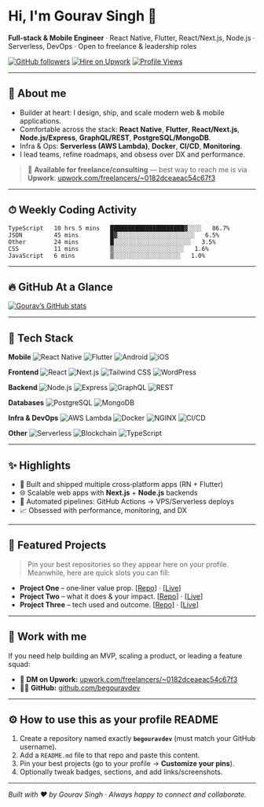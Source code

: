 # Hi, I'm Gourav Singh 👋

**Full‑stack & Mobile Engineer** · React Native, Flutter, React/Next.js, Node.js · Serverless, DevOps · Open to freelance & leadership roles

[![GitHub followers](https://img.shields.io/github/followers/begouravdev?label=Follow%20on%20GitHub\&style=flat-square)](https://github.com/begouravdev)
[![Hire on Upwork](https://img.shields.io/badge/Upwork-Hire%20Me-6FDA44?logo=upwork\&logoColor=white\&style=flat-square)](https://www.upwork.com/freelancers/~0182dceaeac54c67f3)
[![Profile Views](https://komarev.com/ghpvc/?username=begouravdev\&style=flat-square)](https://github.com/begouravdev)

---

## 🚀 About me

* Builder at heart: I design, ship, and scale modern web & mobile applications.
* Comfortable across the stack: **React Native**, **Flutter**, **React/Next.js**, **Node.js/Express**, **GraphQL/REST**, **PostgreSQL/MongoDB**.
* Infra & Ops: **Serverless (AWS Lambda)**, **Docker**, **CI/CD**, **Monitoring**.
* I lead teams, refine roadmaps, and obsess over DX and performance.

> 💼 **Available for freelance/consulting** — best way to reach me is via **Upwork**: [upwork.com/freelancers/\~0182dceaeac54c67f3](https://www.upwork.com/freelancers/~0182dceaeac54c67f3)

---

## ⏱ Weekly Coding Activity

```
TypeScript   10 hrs 5 mins   █████████████████████▓░░░░   86.7%
JSON         45 mins         █▓░░░░░░░░░░░░░░░░░░░░░░   6.5%
Other        24 mins         █░░░░░░░░░░░░░░░░░░░░░░   3.5%
CSS          11 mins         ▒░░░░░░░░░░░░░░░░░░░░   1.6%
JavaScript   6 mins          ▒░░░░░░░░░░░░░░░░░░░   1.0%
```

---

## 🔥 GitHub At a Glance

[![Gourav’s GitHub stats](https://github-readme-stats.vercel.app/api?username=begouravdev\&show_icons=true\&theme=radical)](https://github.com/begouravdev)

---

## 🧰 Tech Stack

**Mobile**
![React Native](https://img.shields.io/badge/React%20Native-20232A?logo=react\&logoColor=61DAFB) ![Flutter](https://img.shields.io/badge/Flutter-02569B?logo=flutter\&logoColor=white) ![Android](https://img.shields.io/badge/Android-3DDC84?logo=android\&logoColor=white) ![iOS](https://img.shields.io/badge/iOS-000000?logo=apple\&logoColor=white)

**Frontend**
![React](https://img.shields.io/badge/React-20232A?logo=react\&logoColor=61DAFB) ![Next.js](https://img.shields.io/badge/Next.js-000000?logo=nextdotjs\&logoColor=white) ![Tailwind CSS](https://img.shields.io/badge/Tailwind-0ea5e9?logo=tailwindcss\&logoColor=white) ![WordPress](https://img.shields.io/badge/WordPress-21759B?logo=wordpress\&logoColor=white)

**Backend**
![Node.js](https://img.shields.io/badge/Node.js-339933?logo=nodedotjs\&logoColor=white) ![Express](https://img.shields.io/badge/Express-000000?logo=express\&logoColor=white) ![GraphQL](https://img.shields.io/badge/GraphQL-E10098?logo=graphql\&logoColor=white) ![REST](https://img.shields.io/badge/REST-02569B)

**Databases**
![PostgreSQL](https://img.shields.io/badge/PostgreSQL-316192?logo=postgresql\&logoColor=white) ![MongoDB](https://img.shields.io/badge/MongoDB-47A248?logo=mongodb\&logoColor=white)

**Infra & DevOps**
![AWS Lambda](https://img.shields.io/badge/AWS%20Lambda-FF9900?logo=awslambda\&logoColor=white) ![Docker](https://img.shields.io/badge/Docker-2496ED?logo=docker\&logoColor=white) ![NGINX](https://img.shields.io/badge/NGINX-009639?logo=nginx\&logoColor=white) ![CI/CD](https://img.shields.io/badge/CI%2FCD-GitHub%20Actions-blue?logo=githubactions)

**Other**
![Serverless](https://img.shields.io/badge/Serverless-FD5750?logo=serverless\&logoColor=white) ![Blockchain](https://img.shields.io/badge/Blockchain-121D33) ![TypeScript](https://img.shields.io/badge/TypeScript-3178C6?logo=typescript\&logoColor=white)

---

## ✨ Highlights

* 📱 Built and shipped multiple cross‑platform apps (RN + Flutter)
* 🌐 Scalable web apps with **Next.js** + **Node.js** backends
* 🧰 Automated pipelines: GitHub Actions → VPS/Serverless deploys
* 📈 Obsessed with performance, monitoring, and DX

---

## 🧩 Featured Projects

> Pin your best repositories so they appear here on your profile. Meanwhile, here are quick slots you can fill:

* **Project One** – one‑liner value prop. \[[Repo](#)] · \[[Live](#)]
* **Project Two** – what it does & your impact. \[[Repo](#)] · \[[Live](#)]
* **Project Three** – tech used and outcome. \[[Repo](#)] · \[[Live](#)]

---

## 🤝 Work with me

If you need help building an MVP, scaling a product, or leading a feature squad:

* 📮 **DM on Upwork:** [upwork.com/freelancers/\~0182dceaeac54c67f3](https://www.upwork.com/freelancers/~0182dceaeac54c67f3)
* 🧑‍💻 **GitHub:** [github.com/begouravdev](https://github.com/begouravdev)

---

## ⚙️ How to use this as your profile README

1. Create a repository named exactly **`begouravdev`** (must match your GitHub username).
2. Add a `README.md` file to that repo and paste this content.
3. Pin your best projects (go to your profile → **Customize your pins**).
4. Optionally tweak badges, sections, and add links/screenshots.

---

*Built with ❤️ by Gourav Singh · Always happy to connect and collaborate.*
